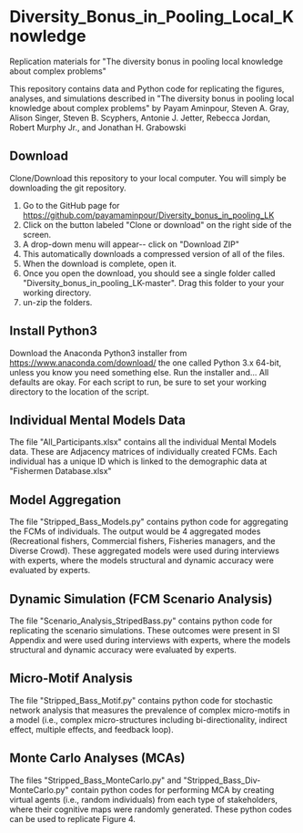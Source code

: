 # Diversity_Bonus_in_Pooling_Local_Knowledge
Replication materials for "The diversity bonus in pooling local knowledge about complex problems"

This repository contains data and Python code for replicating the figures, analyses, and simulations described in "The diversity bonus in pooling local knowledge about complex problems" by Payam Aminpour, Steven A. Gray, Alison Singer, Steven B. Scyphers, Antonie J. Jetter, Rebecca Jordan, Robert Murphy Jr., and Jonathan H. Grabowski


## Download
Clone/Download this repository to your local computer. You will simply be downloading the git repository.

1. Go to the GitHub page for https://github.com/payamaminpour/Diversity_bonus_in_pooling_LK
2. Click on the button labeled "Clone or download" on the right side of the screen.
3. A drop-down menu will appear-- click on "Download ZIP"
4. This automatically downloads a compressed version of all of the files.
5. When the download is complete, open it.
6. Once you open the download, you should see a single folder called "Diversity_bonus_in_pooling_LK-master". Drag this folder to your your working directory.
7. un-zip the folders.

## Install Python3
Download the Anaconda Python3 installer from https://www.anaconda.com/download/ the one called Python 3.x 64-bit, unless you know you need something else. Run the installer and... All defaults are okay. For each script to run, be sure to set your working directory to the location of the script.


## Individual Mental Models Data
The file "All_Participants.xlsx" contains all the individual Mental Models data. These are Adjacency matrices of individually created FCMs. Each individual has a unique ID which is linked to the demographic data at "Fishermen Database.xlsx" 

## Model Aggregation
The file "Stripped_Bass_Models.py" contains python code for aggregating the FCMs of individuals. The output would be 4 aggregated modes (Recreational fishers, Commercial fishers, Fisheries managers, and the Diverse Crowd). These aggregated models were used during interviews with experts, where the models structural and dynamic accuracy were evaluated by experts. 

## Dynamic Simulation (FCM Scenario Analysis)
The file "Scenario_Analysis_StripedBass.py" contains python code for replicating the scenario simulations. These outcomes were present in SI Appendix and were used during interviews with experts, where the models structural and dynamic accuracy were evaluated by experts.

## Micro-Motif Analysis
The file "Stripped_Bass_Motif.py" contains python code for stochastic network analysis that measures the prevalence of complex micro-motifs in a model (i.e., complex micro-structures including bi-directionality, indirect effect, multiple effects, and feedback loop).

## Monte Carlo Analyses (MCAs)
The files "Stripped_Bass_MonteCarlo.py" and "Stripped_Bass_Div-MonteCarlo.py" contain python codes for performing MCA by creating virtual agents (i.e., random individuals) from each type of stakeholders, where their cognitive maps were randomly generated. These python codes can be used to replicate Figure 4. 
